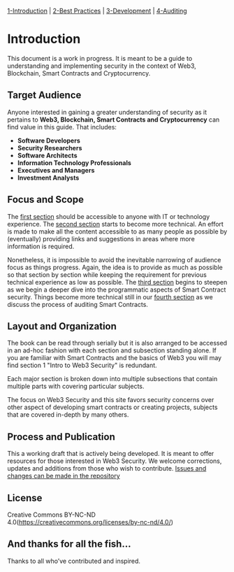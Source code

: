 [1-Introduction](Book/1/1-intro_web3_security.md) | [2-Best Practices](Book/2/0-web3_security_best_practices.md) | [3-Development](Book/3/smart_contract_security.md) | [4-Auditing](Book/4/smart_contract_auditing.md)

# Introduction

This document is a work in progress. It is meant to be a guide to understanding and implementing security in the context of Web3, Blockchain, Smart Contracts and Cryptocurrency.

## Target Audience

Anyone interested in gaining a greater understanding of security as it pertains to **Web3, Blockchain, Smart Contracts and Cryptocurrency** can find value in this guide. That includes:

* **Software Developers**
* **Security Researchers**
* **Software Architects**
* **Information Technology Professionals**
* **Executives and Managers**
* **Investment Analysts**

## Focus and Scope

The [first section](Book/01-Intro.md) should be accessible to anyone with IT or technology experience. The [second section](Book/0-web3_security_best_practices.md) starts to become more technical. An effort is made to make all the content accessible to as many people as possible by (eventually) providing links and suggestions in areas where more information is required. 

Nonetheless, it is impossible to avoid the inevitable narrowing of audience focus as things progress. Again, the idea is to provide as much as possible so that section by section while keeping the requirement for previous technical experience as low as possible. The [third section](Book/3/smart_contract_security.md) begins to steepen as we begin a deeper dive into the programmatic aspects of Smart Contract security.  Things become more technical still in our [fourth section](Book/4/smart_contract_auditing.md) as we discuss the process of auditing Smart Contracts.

## Layout and Organization

The book can be read through serially but it is also arranged to be accessed in an ad-hoc fashion with each section and subsection standing alone. If you are familiar with Smart Contracts and the basics of Web3 you will may find section 1 "Intro to Web3 Security" is redundant.

Each major section is broken down into multiple subsections that contain multiple parts with covering particular subjects.

The focus on Web3 Security and this site favors security concerns over other aspect of developing smart contracts or creating projects, subjects that are covered in-depth by many others.

## Process and Publication

This a working draft that is actively being developed. It is meant to offer resources for those interested in Web3 Security. We welcome corrections, updates and additions from those who wish to contribute. [Issues and changes can be made in the repository](https://github.com/DF3NDR/web3-security)

## License

Creative Commons BY-NC-ND 4.0(https://creativecommons.org/licenses/by-nc-nd/4.0/)

## And thanks for all the fish...

Thanks to all who’ve contributed and inspired.